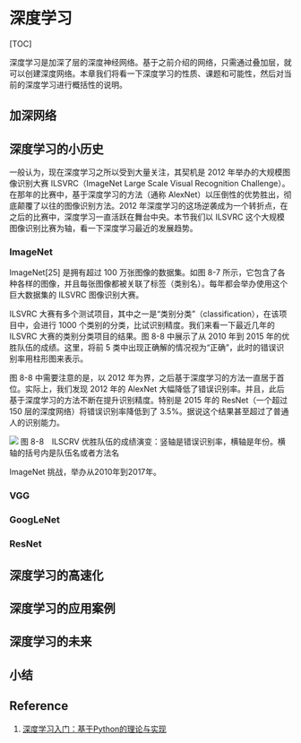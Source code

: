 # 深度学习
[TOC]

深度学习是加深了层的深度神经网络。基于之前介绍的网络，只需通过叠加层，就可以创建深度网络。本章我们将看一下深度学习的性质、课题和可能性，然后对当前的深度学习进行概括性的说明。

## 加深网络


## 深度学习的小历史
一般认为，现在深度学习之所以受到大量关注，其契机是 2012 年举办的大规模图像识别大赛 ILSVRC（ImageNet Large Scale Visual Recognition Challenge）。在那年的比赛中，基于深度学习的方法（通称 AlexNet）以压倒性的优势胜出，彻底颠覆了以往的图像识别方法。2012 年深度学习的这场逆袭成为一个转折点，在之后的比赛中，深度学习一直活跃在舞台中央。本节我们以 ILSVRC 这个大规模图像识别比赛为轴，看一下深度学习最近的发展趋势。

### ImageNet
ImageNet[25] 是拥有超过 100 万张图像的数据集。如图 8-7 所示，它包含了各种各样的图像，并且每张图像都被关联了标签（类别名）。每年都会举办使用这个巨大数据集的 ILSVRC 图像识别大赛。

ILSVRC 大赛有多个测试项目，其中之一是“类别分类”（classification），在该项目中，会进行 1000 个类别的分类，比试识别精度。我们来看一下最近几年的 ILSVRC 大赛的类别分类项目的结果。图 8-8 中展示了从 2010 年到 2015 年的优胜队伍的成绩。这里，将前 5 类中出现正确解的情况视为“正确”，此时的错误识别率用柱形图来表示。

图 8-8 中需要注意的是，以 2012 年为界，之后基于深度学习的方法一直居于首位。实际上，我们发现 2012 年的 AlexNet 大幅降低了错误识别率。并且，此后基于深度学习的方法不断在提升识别精度。特别是 2015 年的 ResNet（一个超过 150 层的深度网络）将错误识别率降低到了 3.5%。据说这个结果甚至超过了普通人的识别能力。

![](https://note.youdao.com/yws/api/personal/file/WEBf66009af2a301e67fb5143f04fbe564d?method=download&shareKey=088f2466a30bf4125649031a04299957)
图 8-8　ILSCRV 优胜队伍的成绩演变：竖轴是错误识别率，横轴是年份。横轴的括号内是队伍名或者方法名

ImageNet 挑战，举办从2010年到2017年。

### VGG

### GoogLeNet

### ResNet


## 深度学习的高速化


## 深度学习的应用案例


## 深度学习的未来


## 小结


## Reference
1. [深度学习入门：基于Python的理论与实现](http://www.ituring.com.cn/book/1921)